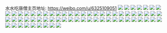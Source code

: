 水水吃唐僧主页地址: https://weibo.com/u/6325109051 
![](https://wx4.sinaimg.cn/mw2000/006U3vNVgy1h4ko5n1k32j32c0340npe.jpg) 
![](https://wx4.sinaimg.cn/mw2000/006U3vNVgy1h4ko62yu80j32c0340u0y.jpg) 
![](https://wx4.sinaimg.cn/mw2000/006U3vNVgy1h4ko5p01nrj32c03404qr.jpg) 
![](https://wx4.sinaimg.cn/mw2000/006U3vNVgy1h4ko5jzyt3j32c0340u0y.jpg) 
![](https://wx4.sinaimg.cn/mw2000/006U3vNVgy1h4ko6y0lt0j32c03407wi.jpg) 
![](https://wx4.sinaimg.cn/mw2000/006U3vNVgy1h3m09i4ezuj32c0340hdv.jpg) 
![](https://wx4.sinaimg.cn/mw2000/006U3vNVgy1h3m09ju8q6j32c0340qv6.jpg) 
![](https://wx4.sinaimg.cn/mw2000/006U3vNVgy1h3m09lqptpj32c0340u0y.jpg) 
![](https://wx4.sinaimg.cn/mw2000/006U3vNVgy1h3m09psw4pj32c0340x6q.jpg) 
![](https://wx4.sinaimg.cn/mw2000/006U3vNVgy1h3m09csv9tj31m425h1ky.jpg) 
![](https://wx4.sinaimg.cn/mw2000/006U3vNVgy1h3m09sj7lnj31sc2dsqv6.jpg) 
![](https://wx4.sinaimg.cn/mw2000/006U3vNVgy1h3m09xcep3j32c0340qv7.jpg) 
![](https://wx4.sinaimg.cn/mw2000/006U3vNVgy1h3m09ztzbxj31wz2e7x6q.jpg) 
![](https://wx4.sinaimg.cn/mw2000/006U3vNVgy1h3m0a1jodcj32c0340hdu.jpg) 
![](https://wx4.sinaimg.cn/mw2000/006U3vNVgy1h1vk1xvtmxj32c0340x6p.jpg) 
![](https://wx4.sinaimg.cn/mw2000/006U3vNVgy1h1vk1ym4m9j32c0340npd.jpg) 
![](https://wx4.sinaimg.cn/mw2000/006U3vNVgy1h1vk217awkj32c0340qv5.jpg) 
![](https://wx4.sinaimg.cn/mw2000/006U3vNVgy1h1vk21zvn1j32c0340u0x.jpg) 
![](https://wx4.sinaimg.cn/mw2000/006U3vNVgy1h1vk22slpoj32c0340u0x.jpg) 
![](https://wx4.sinaimg.cn/mw2000/006U3vNVgy1h1vk1wy6xbj32c0340x6p.jpg) 
![](https://wx4.sinaimg.cn/mw2000/006U3vNVgy1h1vk23h4i0j32c0340b29.jpg) 
![](https://wx4.sinaimg.cn/mw2000/006U3vNVgy1h1vk248wk3j32c0340u0x.jpg) 
![](https://wx4.sinaimg.cn/mw2000/006U3vNVgy1h1vk265bdwj32c0340npe.jpg) 
![](https://wx4.sinaimg.cn/mw2000/006U3vNVgy1h1vk26wmpaj324e2tuhdt.jpg) 
![](https://wx4.sinaimg.cn/mw2000/006U3vNVgy1gzfc0aw9n1j31sc2ds1ky.jpg) 
![](https://wx4.sinaimg.cn/mw2000/006U3vNVgy1gzfc0c8aypj31sc2dsu0x.jpg) 
![](https://wx4.sinaimg.cn/mw2000/006U3vNVgy1gq50blh0h1j30u014013v.jpg) 
![](https://wx4.sinaimg.cn/mw2000/006U3vNVgy1gq50bmcvnxj31400u00zm.jpg) 
![](https://wx4.sinaimg.cn/mw2000/006U3vNVgy1gq50bns3czj30u00u0wnl.jpg) 
![](https://wx4.sinaimg.cn/mw2000/006U3vNVgy1gq50cq9fk9j30u0140qe3.jpg) 
![](https://wx4.sinaimg.cn/mw2000/006U3vNVgy1gq50cr11kyj30u0140aku.jpg) 
![](https://wx4.sinaimg.cn/mw2000/006U3vNVgy1gq50bonr44j30u0140na0.jpg) 
![](https://wx4.sinaimg.cn/mw2000/006U3vNVgy1gq50cs3vicj30u0140gti.jpg) 
![](https://wx4.sinaimg.cn/mw2000/006U3vNVgy1gq50dc63poj30u01404b8.jpg) 
![](https://wx4.sinaimg.cn/mw2000/006U3vNVgy1goimrzl3tmj30u0140gx1.jpg) 
![](https://wx4.sinaimg.cn/mw2000/006U3vNVgy1goims1h6mlj30u0140tj3.jpg) 
![](https://wx4.sinaimg.cn/mw2000/006U3vNVgy1goims2ydlej30u0140gwb.jpg) 
![](https://wx4.sinaimg.cn/mw2000/006U3vNVgy1goims4igruj30u0140gze.jpg) 
![](https://wx4.sinaimg.cn/mw2000/006U3vNVgy1gl1mfslhgzj32c0340u0x.jpg) 
![](https://wx4.sinaimg.cn/mw2000/006U3vNVgy1gl1mfv1ldxj32c0340u0x.jpg) 
![](https://wx4.sinaimg.cn/mw2000/006U3vNVgy1gl1mg037gdj32c0340b2a.jpg) 
![](https://wx4.sinaimg.cn/mw2000/006U3vNVgy1gl1mfx1xllj32c0340b29.jpg) 
![](https://wx4.sinaimg.cn/mw2000/006U3vNVly1gi0us5i9smj30u013ydpz.jpg) 
![](https://wx4.sinaimg.cn/mw2000/006U3vNVly1ghuxn5qrkkj30u01407jm.jpg) 
![](https://wx4.sinaimg.cn/mw2000/006U3vNVgy1ghg8up9mbbj30u0140n89.jpg) 
![](https://wx4.sinaimg.cn/mw2000/006U3vNVly1gh5mc4o56hj30u0140dko.jpg) 
![](https://wx4.sinaimg.cn/mw2000/006U3vNVly1gh1b9jr8hrj32c0340x6p.jpg) 
![](https://wx4.sinaimg.cn/mw2000/006U3vNVly1gh1b9imhyoj32c03401ky.jpg) 
![](https://wx4.sinaimg.cn/mw2000/006U3vNVly1ggs1hw8xzlj32c03407wi.jpg) 
![](https://wx4.sinaimg.cn/mw2000/006U3vNVly1ggs1hxie4gj32c03404qq.jpg) 
![](https://wx4.sinaimg.cn/mw2000/006U3vNVly1ggs1hyp8v1j32c03404qq.jpg) 
![](https://wx4.sinaimg.cn/mw2000/006U3vNVly1ge7ged9p18j31931o0kea.jpg) 
![](https://wx4.sinaimg.cn/mw2000/006U3vNVly1ge7gecqlrrj30u01407c0.jpg) 
![](https://wx4.sinaimg.cn/mw2000/006U3vNVly1ga8s975ch0j30u013y47c.jpg) 
![](https://wx4.sinaimg.cn/mw2000/006U3vNVly1ga8s98t28dj30u013yguq.jpg) 
![](https://wx4.sinaimg.cn/mw2000/006U3vNVly1ga8s9a77hdj30u013ywnc.jpg) 
![](https://wx4.sinaimg.cn/mw2000/006U3vNVly1g9na564hjdj31yg2vgkjl.jpg) 
![](https://wx4.sinaimg.cn/mw2000/006U3vNVly1g79oyz4c6gj31400u044t.jpg) 
![](https://wx4.sinaimg.cn/mw2000/006U3vNVly1g79oz59wkfj30u0140ndl.jpg) 
![](https://wx4.sinaimg.cn/mw2000/006U3vNVly1g79oz6hjbmj31400u0ajc.jpg) 
![](https://wx4.sinaimg.cn/mw2000/006U3vNVly1g79oz0di9aj31400u0aj2.jpg) 
![](https://wx4.sinaimg.cn/mw2000/006U3vNVly1g10bth3ikvj30rs2p8b29.jpg) 
![](https://wx4.sinaimg.cn/mw2000/006U3vNVly1g10bti4x7vj30rs2p8ttu.jpg) 
![](https://wx4.sinaimg.cn/mw2000/006U3vNVly1g10btff53cj31900u049b.jpg) 
![](https://wx4.sinaimg.cn/mw2000/006U3vNVly1g10btio9ofj31910u0dmw.jpg) 
![](https://wx4.sinaimg.cn/mw2000/006U3vNVly1g10btjz8e3j30rs31m4qp.jpg) 
